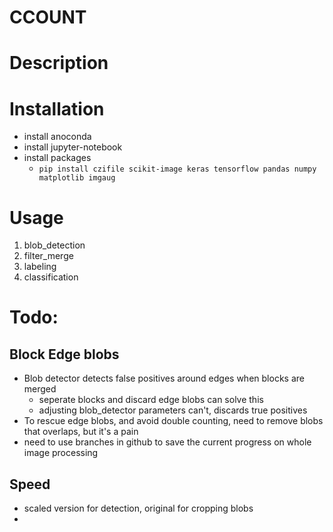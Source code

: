 # CCOUNT

# Description

# Installation
- install anoconda
- install jupyter-notebook
- install packages
    - `pip install czifile scikit-image keras tensorflow pandas numpy matplotlib imgaug`


# Usage
1. blob_detection
2. filter_merge
3. labeling
4. classification



# Todo:
## Block Edge blobs
- Blob detector detects false positives around edges when blocks are merged
    - seperate blocks and discard edge blobs can solve this
    - adjusting blob_detector parameters can't, discards true positives
- To rescue edge blobs, and avoid double counting, need to remove blobs that overlaps, but it's a pain
- need to use branches in github to save the current progress on whole image processing

## Speed
- scaled version for detection, original for cropping blobs
- 

